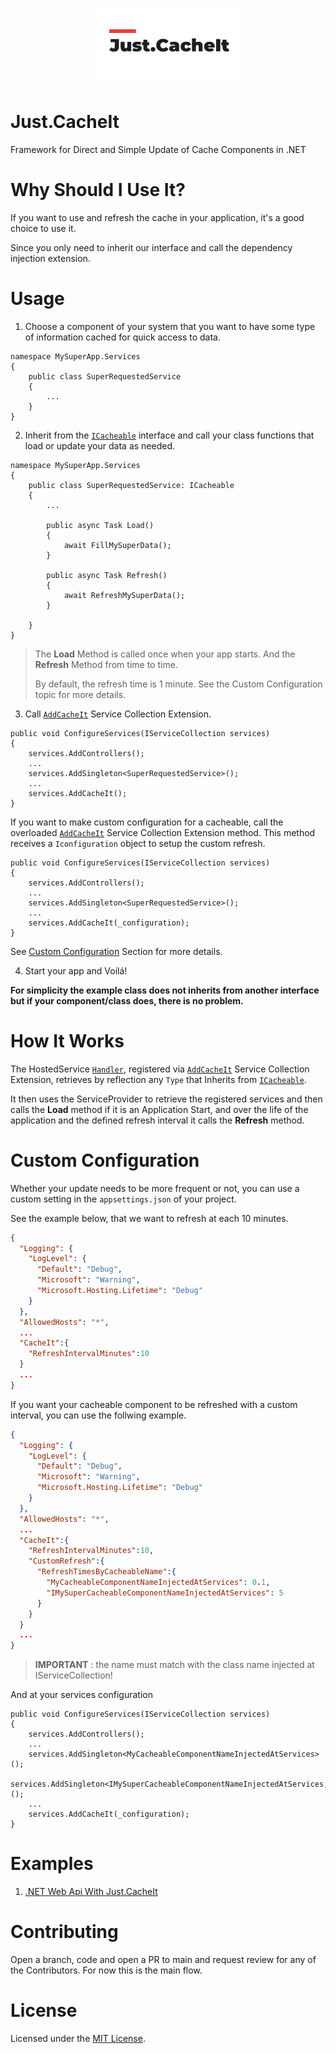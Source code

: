 <p align="center">
    <img src="https://github.com/duccl/cache-it/blob/main/resources/images/Just.CacheIt_Logo.png" alt="Just.CacheIt_Logo.png">
</p>


# Just.CacheIt
Framework for Direct and Simple Update of Cache Components in .NET

# Why Should I Use It?
If you want to use and refresh the cache in your application, it's a good choice to use it.

Since you only need to inherit our interface and call the dependency injection extension.

# Usage
1. Choose a component of your system that you want to have some type of information cached for quick access to data.

```dotnet
namespace MySuperApp.Services
{
    public class SuperRequestedService
    {
        ...
    }
}
```

2. Inherit from the [`ICacheable`](/src/CacheIt/ICacheable.cs) interface and call your class functions that load or update your data as needed.

```dotnet
namespace MySuperApp.Services
{
    public class SuperRequestedService: ICacheable
    {
        ...

        public async Task Load()
        {
            await FillMySuperData();
        }

        public async Task Refresh()
        {
            await RefreshMySuperData();            
        }

    }
}
```

> The __Load__ Method is called once when your app starts. And the __Refresh__ Method from time to time.
> 
> By default, the refresh time is 1 minute. See the Custom Configuration topic for more details.

3. Call [`AddCacheIt`](src/CacheIt/Extensions/DependencyInjection/ServiceCollectionExtensions.cs) Service Collection Extension. 

```dotnet
public void ConfigureServices(IServiceCollection services)
{
    services.AddControllers();
    ...
    services.AddSingleton<SuperRequestedService>();
    ...
    services.AddCacheIt();
}
```

If you want to make custom configuration for a cacheable, call the overloaded [`AddCacheIt`](src/CacheIt/Extensions/DependencyInjection/ServiceCollectionExtensions.cs) Service Collection Extension method. This method receives a `Iconfiguration` object to setup the custom refresh.

```dotnet
public void ConfigureServices(IServiceCollection services)
{
    services.AddControllers();
    ...
    services.AddSingleton<SuperRequestedService>();
    ...
    services.AddCacheIt(_configuration);
}
```

See [Custom Configuration](#custom-configuration) Section for more details.

4. Start your app and Voilá!

__For simplicity the example class does not inherits from another interface but if your component/class does, there is no problem.__

# How It Works
The HostedService [`Handler`](src/CacheIt/Hosting/Handler.cs), registered via [`AddCacheIt`](src/CacheIt/Extensions/DependencyInjection/ServiceCollectionExtensions.cs) Service Collection Extension, retrieves by reflection any `Type` that Inherits from [`ICacheable`](src/CacheIt/ICacheable.cs).

It then uses the ServiceProvider to retrieve the registered services and then calls the __Load__ method if it is an Application Start, and over the life of the application and the defined refresh interval it calls the __Refresh__ method.

# Custom Configuration
Whether your update needs to be more frequent or not, you can use a custom setting in the `appsettings.json` of your project.

See the example below, that we want to refresh at each 10 minutes.

```json
{
  "Logging": {
    "LogLevel": {
      "Default": "Debug",
      "Microsoft": "Warning",
      "Microsoft.Hosting.Lifetime": "Debug"
    }
  },
  "AllowedHosts": "*",
  ...
  "CacheIt":{
    "RefreshIntervalMinutes":10
  }
  ...
}
```

If you want your cacheable component to be refreshed with a custom interval, you can use the follwing example.

```json
{
  "Logging": {
    "LogLevel": {
      "Default": "Debug",
      "Microsoft": "Warning",
      "Microsoft.Hosting.Lifetime": "Debug"
    }
  },
  "AllowedHosts": "*",
  ...
  "CacheIt":{
    "RefreshIntervalMinutes":10,
    "CustomRefresh":{
      "RefreshTimesByCacheableName":{
        "MyCacheableComponentNameInjectedAtServices": 0.1,
        "IMySuperCacheableComponentNameInjectedAtServices": 5
      }
    }
  }
  ...
}
```

> **IMPORTANT** : the name must match with the class name injected at IServiceCollection!

And at your services configuration
```dotnet
public void ConfigureServices(IServiceCollection services)
{
    services.AddControllers();
    ...
    services.AddSingleton<MyCacheableComponentNameInjectedAtServices>();
    services.AddSingleton<IMySuperCacheableComponentNameInjectedAtServices,MySuperCacheableComponentNameInjectedAtServices>();
    ...
    services.AddCacheIt(_configuration);
}
```

# Examples

1. [.NET Web Api With Just.CacheIt](/src/CacheIt.Tests/CacheIt.Tests.WebApi/)

# Contributing

Open a branch, code and open a PR to main and request review for any of the Contributors. For now this is the main flow.

# License

Licensed under the [MIT License](https://www.mit.edu/~amini/LICENSE.md).
